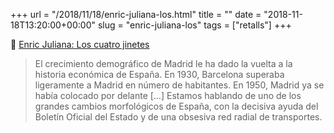 +++
url = "/2018/11/18/enric-juliana-los.html"
title = ""
date = "2018-11-18T13:20:00+00:00"
slug = "enric-juliana-los"
tags = ["retalls"]
+++

📎 [Enric Juliana: Los cuatro jinetes](https://www.lavanguardia.com/opinion/20181118/452999385280/los-cuatro-jinetes.html)

> El crecimiento demográfico de Madrid le ha dado la vuelta a la historia económica de España. En 1930, Barcelona superaba ligeramente a Madrid en número de habitantes. En 1950, Madrid ya se había colocado por delante […] Estamos hablando de uno de los grandes cambios morfológicos de España, con la decisiva ayuda del Boletín Oficial del Estado y de una obsesiva red radial de transportes.
